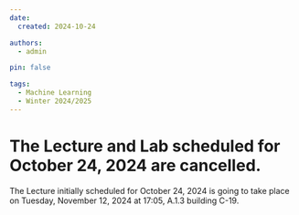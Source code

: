 ```yaml
---
date:
  created: 2024-10-24

authors:
  - admin

pin: false

tags:
  - Machine Learning
  - Winter 2024/2025
---
```


# The Lecture and Lab scheduled for October 24, 2024 are cancelled.

The Lecture initially scheduled for October 24, 2024 is going to take place on Tuesday, November 12, 2024 at 17:05, A.1.3 building C-19.
